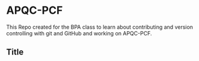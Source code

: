 # APQC-PCF
This Repo created for the BPA class to learn about contributing and version controlling with git and GitHub and working on APQC-PCF.

## Title
